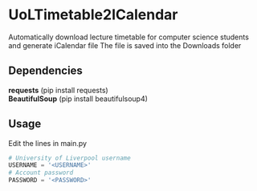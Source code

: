 # UoLTimetable2ICalendar
Automatically download lecture timetable for computer science students and generate iCalendar file
The file is saved into the Downloads folder

## Dependencies
**requests** (pip install requests)<br>
**BeautifulSoup** (pip install beautifulsoup4)

## Usage
Edit the lines in main.py
```python
# University of Liverpool username
USERNAME = '<USERNAME>'
# Account password
PASSWORD = '<PASSWORD>'
```

